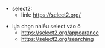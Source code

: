 * select2: 
	- link: https://select2.org/

- lựa chọn nhiều select vào ô
	- https://select2.org/appearance
	- https://select2.org/searching


